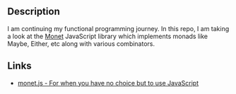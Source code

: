 
## Description

I am continuing my functional programming journey. In this repo, I am taking a look at the [Monet](https://cwmyers.github.io/monet.js) JavaScript library which implements monads like Maybe, Either, etc along with various combinators.

## Links

* [monet.js - For when you have no choice but to use JavaScript](https://cwmyers.github.io/monet.js)
